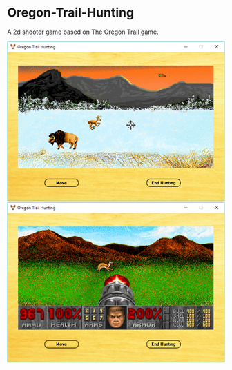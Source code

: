 # Oregon-Trail-Hunting
A 2d shooter game based on The Oregon Trail game.

![Alt text](/screenshot1.jpg)
![Alt text](/screenshot2.jpg)
